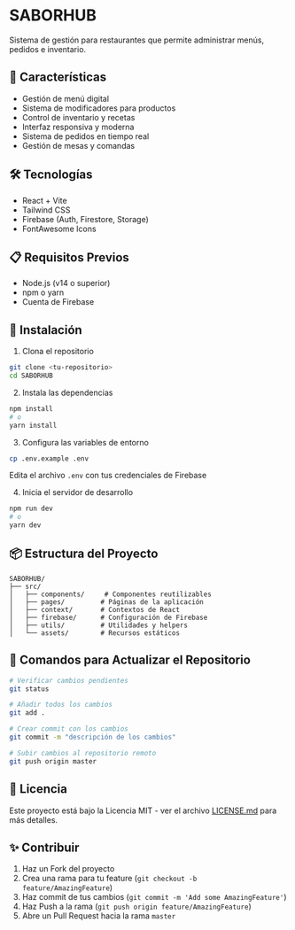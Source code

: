# SABORHUB

Sistema de gestión para restaurantes que permite administrar menús, pedidos e inventario.

## 🚀 Características

- Gestión de menú digital
- Sistema de modificadores para productos
- Control de inventario y recetas
- Interfaz responsiva y moderna
- Sistema de pedidos en tiempo real
- Gestión de mesas y comandas

## 🛠️ Tecnologías

- React + Vite
- Tailwind CSS
- Firebase (Auth, Firestore, Storage)
- FontAwesome Icons

## 📋 Requisitos Previos

- Node.js (v14 o superior)
- npm o yarn
- Cuenta de Firebase

## 🔧 Instalación

1. Clona el repositorio
```bash
git clone <tu-repositorio>
cd SABORHUB
```

2. Instala las dependencias
```bash
npm install
# o
yarn install
```

3. Configura las variables de entorno
```bash
cp .env.example .env
```
Edita el archivo `.env` con tus credenciales de Firebase

4. Inicia el servidor de desarrollo
```bash
npm run dev
# o
yarn dev
```

## 📦 Estructura del Proyecto

```
SABORHUB/
├── src/
│   ├── components/     # Componentes reutilizables
│   ├── pages/         # Páginas de la aplicación
│   ├── context/       # Contextos de React
│   ├── firebase/      # Configuración de Firebase
│   ├── utils/         # Utilidades y helpers
│   └── assets/        # Recursos estáticos
```

## 🔄 Comandos para Actualizar el Repositorio

```bash
# Verificar cambios pendientes
git status

# Añadir todos los cambios
git add .

# Crear commit con los cambios
git commit -m "descripción de los cambios"

# Subir cambios al repositorio remoto
git push origin master
```

## 📄 Licencia

Este proyecto está bajo la Licencia MIT - ver el archivo [LICENSE.md](LICENSE.md) para más detalles.

## ✨ Contribuir

1. Haz un Fork del proyecto
2. Crea una rama para tu feature (`git checkout -b feature/AmazingFeature`)
3. Haz commit de tus cambios (`git commit -m 'Add some AmazingFeature'`)
4. Haz Push a la rama (`git push origin feature/AmazingFeature`)
5. Abre un Pull Request hacia la rama `master` 
